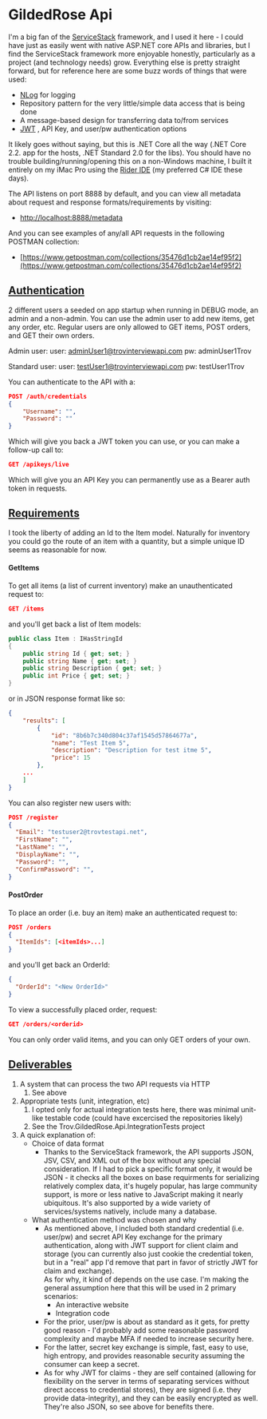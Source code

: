 GildedRose Api
==============

I'm a big fan of the [ServiceStack](https://servicestack.net/) framework, and I used it here - I could have just as easily went with native ASP.NET core APIs and libraries, but I find the ServiceStack framework more enjoyable honestly, particularly as a project (and technology needs) grow.  Everything else is pretty straight forward, but for reference here are some buzz words of things that were used:

* [NLog](https://nlog-project.org/) for logging
* Repository pattern for the very little/simple data access that is being done
* A message-based design for transferring data to/from services
* [JWT](https://jwt.io/) , API Key, and user/pw authentication options

It likely goes without saying, but this is .NET Core all the way (.NET Core 2.2. app for the hosts, .NET Standard 2.0 for the libs). You should have no trouble building/running/opening this on a non-Windows machine, I built it entirely on my iMac Pro using the [Rider IDE](https://www.jetbrains.com/rider/) (my preferred C# IDE these days).

The API listens on port 8888 by default, and you can view all metadata about request and response formats/requirements by visiting:

* [http://localhost:8888/metadata](http://localhost:8888/metadata)

And you can see examples of any/all API requests in the following POSTMAN collection:

* [https://www.getpostman.com/collections/35476d1cb2ae14ef95f2](https://www.getpostman.com/collections/35476d1cb2ae14ef95f2)

## [Authentication](#authentication)
2 different users a seeded on app startup when running in DEBUG mode, an admin and a non-admin. You can use the admin user to add new items, get any order, etc.  Regular users are only allowed to GET items, POST orders, and GET their own orders.

Admin user:
user: adminUser1@trovinterviewapi.com
pw: adminUser1Trov

Standard user:
user: testUser1@trovinterviewapi.com
pw: testUser1Trov

You can authenticate to the API with a:

```json
POST /auth/credentials
{
    "Username": "",
    "Password": ""
}
```

Which will give you back a JWT token you can use, or you can make a follow-up call to:

```json
GET /apikeys/live
```

Which will give you an API Key you can permanently use as a Bearer auth token in requests.

## [Requirements](#requirements)

I took the liberty of adding an Id to the Item model.  Naturally for inventory you could go the route of an item with a quantity, but a simple unique ID seems as reasonable for now.

#### GetItems
To get all items (a list of current inventory) make an unauthenticated request to:

```json
GET /items
```

and you'll get back a list of Item models:

```c#
public class Item : IHasStringId
{
    public string Id { get; set; }
    public string Name { get; set; }
    public string Description { get; set; }
    public int Price { get; set; }
}
```

or in JSON response format like so:

```json
{
    "results": [
        {
            "id": "8b6b7c340d804c37af1545d57864677a",
            "name": "Test Item 5",
            "description": "Description for test itme 5",
            "price": 15
        },
    ...
    ]
}
```

You can also register new users with:

```json
POST /register
{
  "Email": "testuser2@trovtestapi.net",
  "FirstName": "",
  "LastName": "",
  "DisplayName": "",
  "Password": "",
  "ConfirmPassword": "",
}
```

#### PostOrder
To place an order (i.e. buy an item) make an authenticated request to:

```json
POST /orders
{
  "ItemIds": [<itemIds>...]
}
```

and you'll get back an OrderId:

```json
{
  "OrderId": "<New OrderId>"
}
```

To view a successfully placed order, request:

```json
GET /orders/<orderid>
```

You can only order valid items, and you can only GET orders of your own.

## [Deliverables](#deliverables)

1. A system that can process the two API requests via HTTP
   1. See above
2. Appropriate tests (unit, integration, etc)
   1. I opted only for actual integration tests here, there was minimal unit-like testable code (could have excercised the repositories likely)
   2. See the Trov.GildedRose.Api.IntegrationTests project
3. A quick explanation of:
   * Choice of data format
      * Thanks to the ServiceStack framework, the API supports JSON, JSV, CSV, and XML out of the box without any special consideration. If I had to pick a specific format only, it would be JSON - it checks all the boxes on base requirments for serializing relatively complex data, it's hugely popular, has large community support, is more or less native to JavaScript making it nearly ubiquitous. It's also supported by a wide variety of services/systems natively, include many a database. 
   * What authentication method was chosen and why
      * As mentioned above, I included both standard credential (i.e. user/pw) and secret API Key exchange for the primary authentication, along with JWT support for client claim and storage (you can currently also just cookie the credential token, but in a "real" app I'd remove that part in favor of strictly JWT for claim and exchange).  
      As for why, it kind of depends on the use case.  I'm making the general assumption here that this will be used in 2 primary scenarios:
         * An interactive website
         * Integration code 
      * For the prior, user/pw is about as standard as it gets, for pretty good reason - I'd probably add some reasonable password complexity and maybe MFA if needed to increase security here.
      * For the latter, secret key exchange is simple, fast, easy to use, high entropy, and provides reasonable security assuming the consumer can keep a secret. 
      * As for why JWT for claims - they are self contained (allowing for flexibility on the server in terms of separating services without direct access to credential stores), they are signed (i.e. they provide data-integrity), and they can be easily encrypted as well. They're also JSON, so see above for benefits there. 
